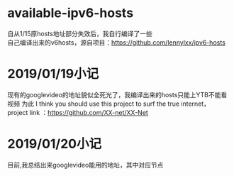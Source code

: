 # available-ipv6-hosts
自从1/15原hosts地址部分失效后，我自行编译了一些</br>
自己编译出来的v6hosts，源自项目：https://github.com/lennylxx/ipv6-hosts

# 2019/01/19小记
现有的googlevideo的地址貌似全死光了，我编译出来的hosts只能上YTB不能看视频
为此
I think you should use this project to surf the true internet，
project link ：https://github.com/XX-net/XX-Net

# 2019/01/20小记
目前,我总结出来googlevideo能用的地址，其中对应节点</br>
